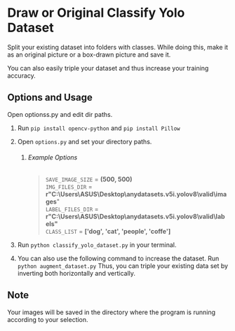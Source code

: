 # Draw or Original Classify Yolo Dataset

Split your existing dataset into folders with classes. While doing this, make it as an original picture or a box-drawn
picture and save it.

You can also easily triple your dataset and thus increase your training accuracy.

## Options and Usage

Open optionss.py and edit dir paths.

1. Run `pip install opencv-python` and `pip install Pillow`
2. Open `options.py` and set your directory paths.
    1. ###### Example Options
       > `SAVE_IMAGE_SIZE` = **(500, 500)**\
       `IMG_FILES_DIR` = **r"C:\Users\ASUS\Desktop\anydatasets.v5i.yolov8\valid\images**"\
       `LABEL_FILES_DIR` = **r"C:\Users\ASUS\Desktop\anydatasets.v5i.yolov8\valid\labels"**\
       `CLASS_LIST` = **['dog', 'cat', 'people', 'coffe']**

3. Run `python classify_yolo_dataset.py` in your terminal.
4. You can also use the following command to increase the dataset.  Run `python augment_dataset.py` Thus, you can triple your existing data set by inverting both horizontally and vertically.

## Note

Your images will be saved in the directory where the program is running according to your selection.

